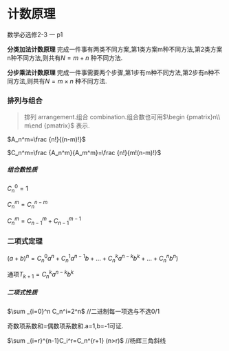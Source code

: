# 计数原理

数学必选修2-3 一 p1

**分类加法计数原理** 完成一件事有两类不同方案,第1类方案m种不同方法,第2类方案n种不同方法,则共有$N=m+n$ 种不同方法.

**分步乘法计数原理** 完成一件事需要两个步骤,第1步有m种不同方法,第2步有n种不同方法,则共有$N=m\times n$ 种不同方法.

### 排列与组合

> 排列 arrangement.组合 combination.组合数也可用$\begin {pmatrix}n\\ m\end {pmatrix}$ 表示.

$A_n^m=\frac {n!}{(n-m)!}$ 

$C_n^m=\frac {A_n^m}{A_m^m}=\frac {n!}{m!(n-m)!}$ 

##### 组合数性质

$C_n^0=1$ 

$C_n^m=C_n^{n-m}$ 

$C_n^m=C_{n-1}^m+C_{n-1}^{m-1}$ 

### 二项式定理

$(a+b)^n=C_n^0a^n+C_n^1a^{n-1}b+\ldots +C_n^ka^{n-k}b^k+\ldots +C_n^nb^n)$ 

通项$T_{k+1}=C_n^ka^{n-k}b^k$ 

##### 二项式性质

$\sum _{i=0}^n C_n^i=2^n$ //二进制每一项选与不选0/1

奇数项系数和=偶数项系数和.a=1,b=-1可证.

$\sum _{i=r}^{n-1}C_i^r=C_n^{r+1} (n>r)$ //杨辉三角斜线



